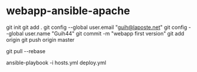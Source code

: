 # webapp-ansible-apache

git init
git add .
git config --global user.email "guih@laposte.net"
git config --global user.name "Guih44"
git commit -m "webapp first version"
git add origin
git push origin master

git pull --rebase

ansible-playbook -i hosts.yml deploy.yml
